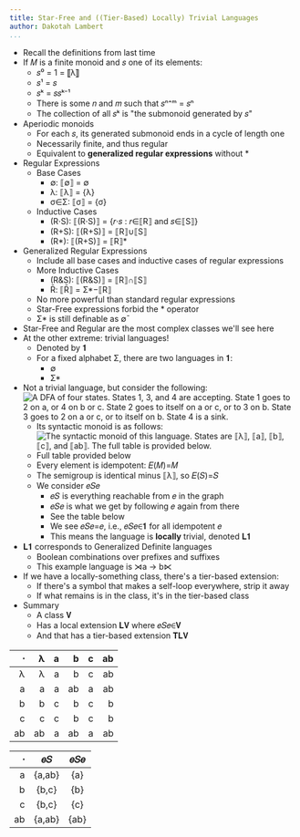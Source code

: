 ```yaml
---
title: Star-Free and ((Tier-Based) Locally) Trivial Languages
author: Dakotah Lambert
...
```


* Recall the definitions from last time
* If 𝑀 is a finite monoid and 𝑠 one of its elements:
  + 𝑠⁰ = 1 = ⟦λ⟧
  + 𝑠¹ = 𝑠
  + 𝑠ᵏ = 𝑠⁢𝑠ᵏ⁻¹
  + There is some 𝑛 and 𝑚 such that 𝑠ⁿ⁺ᵐ = 𝑠ⁿ
  + The collection of all 𝑠ᵏ is "the submonoid generated by 𝑠"
* Aperiodic monoids
  + For each 𝑠, its generated submonoid ends in a cycle of length one
  + Necessarily finite, and thus regular
  + Equivalent to **generalized regular expressions** without \*
* Regular Expressions
  + Base Cases
    - ∅: ⟦∅⟧ = ∅
    - λ: ⟦λ⟧ = {λ}
    - σ∈Σ: ⟦σ⟧ = {σ}
  + Inductive Cases
    - (R⋅S): ⟦(R⋅S)⟧ = {𝑟⋅𝑠 : 𝑟∈⟦R⟧ and 𝑠∈⟦S⟧}
    - (R+S): ⟦(R+S)⟧ = ⟦R⟧∪⟦S⟧
    - (R\*): ⟦(R+S)⟧ = ⟦R⟧*
* Generalized Regular Expressions
  + Include all base cases and inductive cases of regular expressions
  + More Inductive Cases
    - (R&S): ⟦(R&S)⟧ = ⟦R⟧∩⟦S⟧
    - R̄: ⟦R̄⟧ = Σ\*−⟦R⟧
  + No more powerful than standard regular expressions
  + Star-Free expressions forbid the \* operator
  + Σ\* is still definable as ∅̄
* Star-Free and Regular are the most complex classes we'll see here
* At the other extreme: trivial languages!
  + Denoted by 𝟏
  + For a fixed alphabet Σ, there are two languages in 𝟏:
    - ∅
    - Σ\*
* Not a trivial language, but consider the following:<br />
  ![A DFA of four states. States 1, 3, and 4 are accepting.
  State 1 goes to 2 on a, or 4 on b or c.
  State 2 goes to itself on a or c, or to 3 on b.
  State 3 goes to 2 on a or c, or to itself on b.
  State 4 is a sink.](./sa-then-eb.svg)
  + Its syntactic monoid is as follows:<br />
  ![The syntactic monoid of this language.
    States are ⟦λ⟧, ⟦a⟧, ⟦b⟧, ⟦c⟧, and ⟦ab⟧.
    The full table is provided below.](./sa-then-eb-mon.svg)
  + Full table provided below
  + Every element is idempotent: 𝐸(𝑀)=𝑀
  + The semigroup is identical minus ⟦λ⟧, so 𝐸(𝑆)=𝑆
  + We consider 𝑒⁢𝑆⁢𝑒
    - 𝑒⁢𝑆 is everything reachable from 𝑒⁢ in the graph
    - 𝑒⁢𝑆⁢𝑒 is what we get by following 𝑒 again from there
    - See the table below
    - We see 𝑒⁢𝑆⁢𝑒=𝑒, i.e., 𝑒⁢𝑆⁢𝑒∈𝟏 for all idempotent 𝑒
    - This means the language is **locally** trivial, denoted 𝐋𝟏
* 𝐋𝟏 corresponds to Generalized Definite languages
  + Boolean combinations over prefixes and suffixes
  + This example language is ⋊a → b⋉
* If we have a locally-something class, there's a tier-based extension:
  + If there's a symbol that makes a self-loop everywhere, strip it away
  + If what remains is in the class, it's in the tier-based class
* Summary
  + A class 𝐕
  + Has a local extension 𝐋𝐕 where 𝑒⁢𝑆⁢𝑒∈𝐕
  + And that has a tier-based extension 𝐓𝐋𝐕


|  ⋅ |  λ |  a |  b |  c | ab |
|---:|---:|---:|---:|---:|---:|
|  λ |  λ |  a |  b |  c | ab |
|  a |  a |  a | ab |  a | ab |
|  b |  b |  c |  b |  c |  b |
|  c |  c |  c |  b |  c |  b |
| ab | ab |  a | ab |  a | ab |

|  ⋅ |    𝑒⁢𝑆  |  𝑒⁢𝑆⁢𝑒 |
|---:|:------:|:----:|
|  a | {a,ab} | {a}  |
|  b | {b,c}  | {b}  |
|  c | {b,c}  | {c}  |
| ab | {a,ab} | {ab} |

